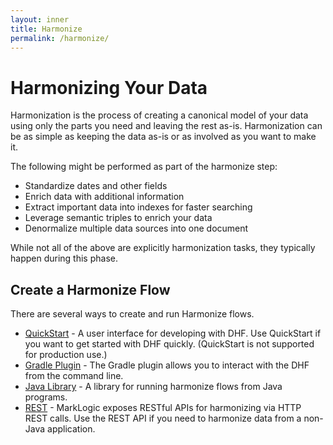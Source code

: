 ```yaml
---
layout: inner
title: Harmonize
permalink: /harmonize/
---
```


# Harmonizing Your Data

Harmonization is the process of creating a canonical model of your data using only the parts you need and leaving the rest as-is. Harmonization can be as simple as keeping the data as-is or as involved as you want to make it. 

The following might be performed as part of the harmonize step:

- Standardize dates and other fields
- Enrich data with additional information
- Extract important data into indexes for faster searching
- Leverage semantic triples to enrich your data
- Denormalize multiple data sources into one document

While not all of the above are explicitly harmonization tasks, they typically happen during this phase.

## Create a Harmonize Flow

There are several ways to create and run Harmonize flows.

- [QuickStart](quickstart.md) - A user interface for developing with DHF. Use QuickStart if you want to get started with DHF quickly. (QuickStart is not supported for production use.)
- [Gradle Plugin](gradle.md) - The Gradle plugin allows you to interact with the DHF from the command line.  
- [Java Library](java.md) - A library for running harmonize flows from Java programs.
- [REST](rest.md) - MarkLogic exposes RESTful APIs for harmonizing via HTTP REST calls. Use the REST API if you need to harmonize data from a non-Java application.
